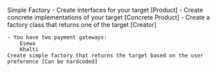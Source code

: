 Simple Factory
	- Create interfaces for your target [Product]
	- Create concrete implementations of your target [Concrete Product]
	- Create a factory class that returns one of the target [Creator]

	- You have two payment gateways:
		Esewa
		Khalti
	Create simple factory that returns the target based on the user preference [Can be hardcoded]
